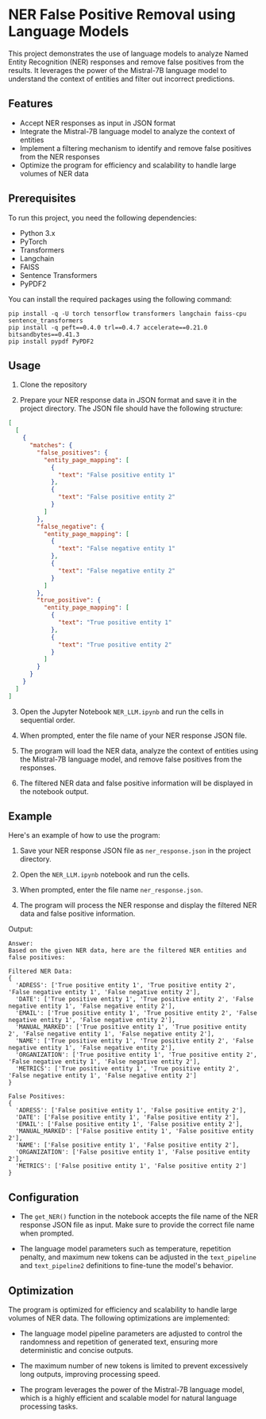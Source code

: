 # NER False Positive Removal using Language Models

This project demonstrates the use of language models to analyze Named Entity Recognition (NER) responses and remove false positives from the results. It leverages the power of the Mistral-7B language model to understand the context of entities and filter out incorrect predictions.

## Features

- Accept NER responses as input in JSON format
- Integrate the Mistral-7B language model to analyze the context of entities
- Implement a filtering mechanism to identify and remove false positives from the NER responses
- Optimize the program for efficiency and scalability to handle large volumes of NER data

## Prerequisites

To run this project, you need the following dependencies:

- Python 3.x
- PyTorch
- Transformers
- Langchain
- FAISS
- Sentence Transformers
- PyPDF2

You can install the required packages using the following command:

```
pip install -q -U torch tensorflow transformers langchain faiss-cpu sentence_transformers
pip install -q peft==0.4.0 trl==0.4.7 accelerate==0.21.0 bitsandbytes==0.41.3
pip install pypdf PyPDF2
```

## Usage

1. Clone the repository

2. Prepare your NER response data in JSON format and save it in the project directory. The JSON file should have the following structure:

```json
[
  [
    {
      "matches": {
        "false_positives": {
          "entity_page_mapping": [
            {
              "text": "False positive entity 1"
            },
            {
              "text": "False positive entity 2"
            }
          ]
        },
        "false_negative": {
          "entity_page_mapping": [
            {
              "text": "False negative entity 1"
            },
            {
              "text": "False negative entity 2"
            }
          ]
        },
        "true_positive": {
          "entity_page_mapping": [
            {
              "text": "True positive entity 1"
            },
            {
              "text": "True positive entity 2"
            }
          ]
        }
      }
    }
  ]
]
```

3. Open the Jupyter Notebook `NER_LLM.ipynb` and run the cells in sequential order.

4. When prompted, enter the file name of your NER response JSON file.

5. The program will load the NER data, analyze the context of entities using the Mistral-7B language model, and remove false positives from the responses.

6. The filtered NER data and false positive information will be displayed in the notebook output.

## Example

Here's an example of how to use the program:

1. Save your NER response JSON file as `ner_response.json` in the project directory.

2. Open the `NER_LLM.ipynb` notebook and run the cells.

3. When prompted, enter the file name `ner_response.json`.

4. The program will process the NER response and display the filtered NER data and false positive information.

Output:
```
Answer:
Based on the given NER data, here are the filtered NER entities and false positives:

Filtered NER Data:
{
  'ADRESS': ['True positive entity 1', 'True positive entity 2', 'False negative entity 1', 'False negative entity 2'],
  'DATE': ['True positive entity 1', 'True positive entity 2', 'False negative entity 1', 'False negative entity 2'],
  'EMAIL': ['True positive entity 1', 'True positive entity 2', 'False negative entity 1', 'False negative entity 2'],
  'MANUAL_MARKED': ['True positive entity 1', 'True positive entity 2', 'False negative entity 1', 'False negative entity 2'],
  'NAME': ['True positive entity 1', 'True positive entity 2', 'False negative entity 1', 'False negative entity 2'],
  'ORGANIZATION': ['True positive entity 1', 'True positive entity 2', 'False negative entity 1', 'False negative entity 2'],
  'METRICS': ['True positive entity 1', 'True positive entity 2', 'False negative entity 1', 'False negative entity 2']
}

False Positives:
{
  'ADRESS': ['False positive entity 1', 'False positive entity 2'],
  'DATE': ['False positive entity 1', 'False positive entity 2'],
  'EMAIL': ['False positive entity 1', 'False positive entity 2'],
  'MANUAL_MARKED': ['False positive entity 1', 'False positive entity 2'],
  'NAME': ['False positive entity 1', 'False positive entity 2'],
  'ORGANIZATION': ['False positive entity 1', 'False positive entity 2'],
  'METRICS': ['False positive entity 1', 'False positive entity 2']
}
```

## Configuration

- The `get_NER()` function in the notebook accepts the file name of the NER response JSON file as input. Make sure to provide the correct file name when prompted.

- The language model parameters such as temperature, repetition penalty, and maximum new tokens can be adjusted in the `text_pipeline` and `text_pipeline2` definitions to fine-tune the model's behavior.

## Optimization

The program is optimized for efficiency and scalability to handle large volumes of NER data. The following optimizations are implemented:

- The language model pipeline parameters are adjusted to control the randomness and repetition of generated text, ensuring more deterministic and concise outputs.

- The maximum number of new tokens is limited to prevent excessively long outputs, improving processing speed.

- The program leverages the power of the Mistral-7B language model, which is a highly efficient and scalable model for natural language processing tasks.
